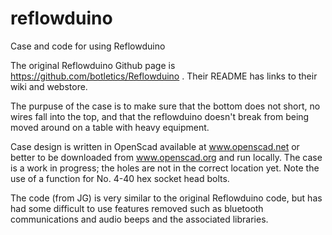 # reflowduino
Case and code for using Reflowduino

The original Reflowduino Github page is https://github.com/botletics/Reflowduino .  Their README has links to their wiki and webstore.

The purpuse of the case is to make sure that the bottom does not short, no wires fall into the top, and that the reflowduino doesn't break from being moved around on a table with heavy equipment.  

Case design is written in OpenScad available at www.openscad.net or better to be downloaded from www.openscad.org and run locally.  The case is a work in progress; the holes are not in the correct location yet.  Note the use of a function for No. 4-40 hex socket head bolts.

The code (from JG) is very similar to the original Reflowduino code, but has had some difficult to use features removed such as bluetooth communications and audio beeps and the associated libraries.


